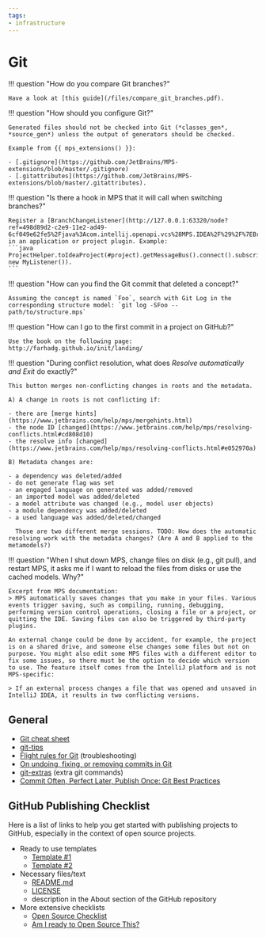```yaml
---
tags:
- infrastructure
---
```


# Git

!!! question "How do you compare Git branches?"

    Have a look at [this guide](/files/compare_git_branches.pdf).

!!! question "How should you configure Git?"
    
    Generated files should not be checked into Git (*classes_gen*, *source_gen*) unless the output of generators should be checked.
    
    Example from {{ mps_extensions() }}:

    - [.gitignore](https://github.com/JetBrains/MPS-extensions/blob/master/.gitignore)
    - [.gitattributes](https://github.com/JetBrains/MPS-extensions/blob/master/.gitattributes).

!!! question "Is there a hook in MPS that it will call when switching branches?"

    Register a [BranchChangeListener](http://127.0.0.1:63320/node?ref=498d89d2-c2e9-11e2-ad49-6cf049e62fe5%2Fjava%3Acom.intellij.openapi.vcs%28MPS.IDEA%2F%29%2F%7EBranchChangeListener) in an application or project plugin. Example: 
    ```java
    ProjectHelper.toIdeaProject(#project).getMessageBus().connect().subscribe(BranchChangeListener.VCS_BRANCH_CHANGED, new MyListener()).
    ```

!!! question "How can you find the Git commit that deleted a concept?"

    Assuming the concept is named `Foo`, search with Git Log in the corresponding structure model: `git log -SFoo -- path/to/structure.mps`

!!! question "How can I go to the first commit in a project on GitHub?"

    Use the book on the following page: http://farhadg.github.io/init/landing/

!!! question "During conflict resolution, what does *Resolve automatically and Exit* do exactly?"

    This button merges non-conflicting changes in roots and the metadata.
    
    A) A change in roots is not conflicting if:

    - there are [merge hints](https://www.jetbrains.com/help/mps/mergehints.html)
    - the node ID [changed](https://www.jetbrains.com/help/mps/resolving-conflicts.html#cd808d10)
    - the resolve info [changed](https://www.jetbrains.com/help/mps/resolving-conflicts.html#e052970a)

    B) Metadata changes are:

    - a dependency was deleted/added
    - do not generate flag was set
    - an engaged language on generated was added/removed
    - an imported model was added/deleted
    - a model attribute was changed (e.g., model user objects)
    - a module dependency was added/deleted
    - a used language was added/deleted/changed

      Those are two different merge sessions. TODO: How does the automatic resolving work with the metadata changes? (Are A and B applied to the metamodels?)

!!! question "When I shut down MPS, change files on disk (e.g., git pull), and restart MPS, it asks me if I want to reload the files from disks or use the cached models. Why?"

    Excerpt from MPS documentation:
    > MPS automatically saves changes that you make in your files. Various events trigger saving, such as compiling, running, debugging, performing version control operations, closing a file or a project, or quitting the IDE. Saving files can also be triggered by third-party plugins.
    
    An external change could be done by accident, for example, the project is on a shared drive, and someone else changes some files but not on purpose. You might also edit some MPS files with a different editor to fix some issues, so there must be the option to decide which version to use. The feature itself comes from the IntelliJ platform and is not MPS-specific:
    
    > If an external process changes a file that was opened and unsaved in IntelliJ IDEA, it results in two conflicting versions.


## General

- [Git cheat sheet](https://github.com/arslanbilal/git-cheat-sheet)
- [git-tips](https://github.com/git-tips/tips)
- [Flight rules for Git](https://github.com/k88hudson/git-flight-rules) (troubleshooting)
- [On undoing, fixing, or removing commits in Git](https://sethrobertson.github.io/GitFixUm/fixup.html)
- [git-extras](https://github.com/tj/git-extras) (extra git commands)
- [Commit Often, Perfect Later, Publish Once: Git Best Practices](https://sethrobertson.github.io/GitBestPractices/)

## GitHub Publishing Checklist

Here is a list of links to help you get started with publishing projects to GitHub, especially in the context of
open source projects.

- Ready to use templates
    - [Template #1](https://github.com/cfpb/open-source-project-template)
    - [Template #2](https://github.com/giantswarm/example-opensource-repo)
- Necessary files/text
    - [README.md](https://docs.github.com/en/repositories/managing-your-repositorys-settings-and-features/customizing-your-repository/about-readmes)
    - [LICENSE](https://docs.github.com/en/repositories/managing-your-repositorys-settings-and-features/customizing-your-repository/licensing-a-repository)
    - description in the About section of the GitHub repository
- More extensive checklists
    - [Open Source Checklist](https://github.com/cfpb/open-source-project-template/blob/main/opensource-checklist.md)
    - [Am I ready to Open Source This?](https://gist.github.com/PurpleBooth/6f1ba788bf70fb501439)